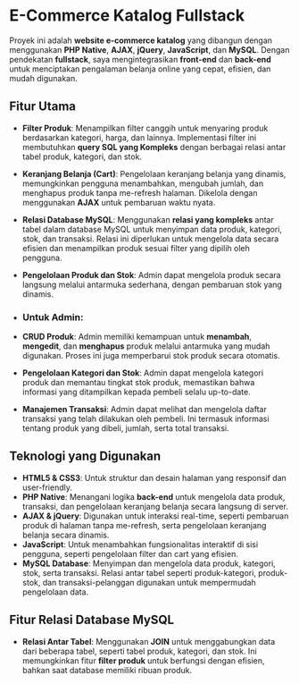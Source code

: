 # E-Commerce Katalog Fullstack

Proyek ini adalah **website e-commerce katalog** yang dibangun dengan menggunakan **PHP Native**, **AJAX**, **jQuery**, **JavaScript**, dan **MySQL**. Dengan pendekatan **fullstack**, saya mengintegrasikan **front-end** dan **back-end** untuk menciptakan pengalaman belanja online yang cepat, efisien, dan mudah digunakan.

## Fitur Utama
- **Filter Produk**: Menampilkan filter canggih untuk menyaring produk berdasarkan kategori, harga, dan lainnya. Implementasi filter ini membutuhkan **query SQL yang Kompleks** dengan berbagai relasi antar tabel produk, kategori, dan stok.
- **Keranjang Belanja (Cart)**: Pengelolaan keranjang belanja yang dinamis, memungkinkan pengguna menambahkan, mengubah jumlah, dan menghapus produk tanpa me-refresh halaman. Dikelola dengan menggunakan **AJAX** untuk pembaruan waktu nyata.
- **Relasi Database MySQL**: Menggunakan **relasi yang kompleks** antar tabel dalam database MySQL untuk menyimpan data produk, kategori, stok, dan transaksi. Relasi ini diperlukan untuk mengelola data secara efisien dan menampilkan produk sesuai filter yang dipilih oleh pengguna.
- **Pengelolaan Produk dan Stok**: Admin dapat mengelola produk secara langsung melalui antarmuka sederhana, dengan pembaruan stok yang dinamis.

- ### Untuk Admin:
- **CRUD Produk**: Admin memiliki kemampuan untuk **menambah**, **mengedit**, dan **menghapus** produk melalui antarmuka yang mudah digunakan. Proses ini juga memperbarui stok produk secara otomatis.
- **Pengelolaan Kategori dan Stok**: Admin dapat mengelola kategori produk dan memantau tingkat stok produk, memastikan bahwa informasi yang ditampilkan kepada pembeli selalu up-to-date.
- **Manajemen Transaksi**: Admin dapat melihat dan mengelola daftar transaksi yang telah dilakukan oleh pembeli. Ini termasuk informasi tentang produk yang dibeli, jumlah, serta total transaksi.

## Teknologi yang Digunakan
- **HTML5 & CSS3**: Untuk struktur dan desain halaman yang responsif dan user-friendly.
- **PHP Native**: Menangani logika **back-end** untuk mengelola data produk, transaksi, dan pengelolaan keranjang belanja secara langsung di server.
- **AJAX & jQuery**: Digunakan untuk interaksi real-time, seperti pembaruan produk di halaman tanpa me-refresh, serta pengelolaan keranjang belanja secara dinamis.
- **JavaScript**: Untuk menambahkan fungsionalitas interaktif di sisi pengguna, seperti pengelolaan filter dan cart yang efisien.
- **MySQL Database**: Menyimpan dan mengelola data produk, kategori, stok, serta transaksi. Relasi antar tabel seperti produk-kategori, produk-stok, dan transaksi-pelanggan digunakan untuk mempermudah pengelolaan data.

## Fitur Relasi Database MySQL
- **Relasi Antar Tabel**: Menggunakan **JOIN** untuk menggabungkan data dari beberapa tabel, seperti tabel produk, kategori, dan stok. Ini memungkinkan fitur **filter produk** untuk berfungsi dengan efisien, bahkan saat database memiliki ribuan produk.


